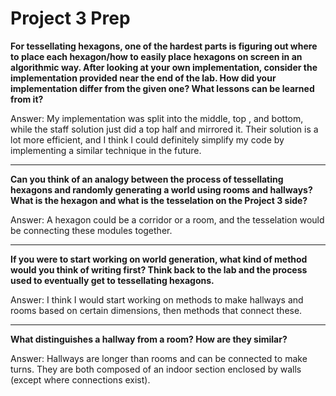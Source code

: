 # Project 3 Prep

**For tessellating hexagons, one of the hardest parts is figuring out where to place each hexagon/how to easily place hexagons on screen in an algorithmic way.
After looking at your own implementation, consider the implementation provided near the end of the lab.
How did your implementation differ from the given one? What lessons can be learned from it?**

Answer: My implementation was split into the middle, top , and bottom, while the staff solution just did a top half and mirrored it. Their solution is a lot more 
efficient, and I think I could definitely simplify my code by implementing a similar technique in the future. 

-----

**Can you think of an analogy between the process of tessellating hexagons and randomly generating a world using rooms and hallways?
What is the hexagon and what is the tesselation on the Project 3 side?**

Answer: A hexagon could be a corridor or a room, and the tesselation would be connecting these modules together. 

-----
**If you were to start working on world generation, what kind of method would you think of writing first? 
Think back to the lab and the process used to eventually get to tessellating hexagons.**

Answer: I think I would start working on methods to make hallways and rooms based on certain dimensions, then methods that connect these. 

-----
**What distinguishes a hallway from a room? How are they similar?**

Answer: Hallways are longer than rooms and can be connected to make turns. They are both composed of an indoor section enclosed by walls (except where connections exist). 

